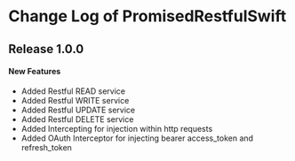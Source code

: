 # Change Log of PromisedRestfulSwift

## Release 1.0.0

#### New Features

-   Added Restful READ service
-   Added Restful WRITE service
-   Added Restful UPDATE service
-   Added Restful DELETE service
-   Added Intercepting for injection within http requests
-   Added OAuth Interceptor for injecting bearer access_token and refresh_token
